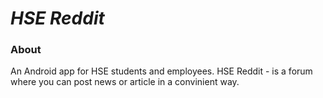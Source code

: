 # *__HSE Reddit__*
### __About__
An Android app for HSE students and employees.
HSE Reddit - is a forum where you can post news or article in a convinient way.
